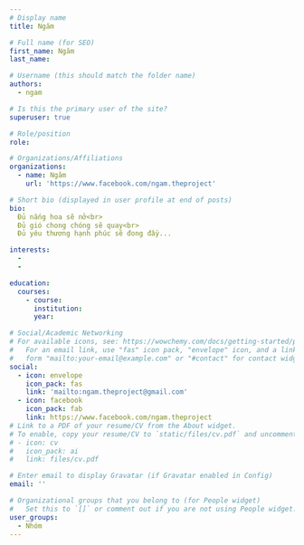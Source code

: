 ```yaml
---
# Display name
title: Ngăm

# Full name (for SEO)
first_name: Ngăm
last_name: 

# Username (this should match the folder name)
authors:
  - ngam

# Is this the primary user of the site?
superuser: true

# Role/position
role:

# Organizations/Affiliations
organizations:
  - name: Ngăm
    url: 'https://www.facebook.com/ngam.theproject'

# Short bio (displayed in user profile at end of posts)
bio:
  Đủ nắng hoa sẽ nở<br>
  Đủ gió chong chóng sẽ quay<br>
  Đủ yêu thương hạnh phúc sẽ đong đầy...

interests:
  - 
  - 

education:
  courses:
    - course: 
      institution: 
      year: 

# Social/Academic Networking
# For available icons, see: https://wowchemy.com/docs/getting-started/page-builder/#icons
#   For an email link, use "fas" icon pack, "envelope" icon, and a link in the
#   form "mailto:your-email@example.com" or "#contact" for contact widget.
social:
  - icon: envelope
    icon_pack: fas
    link: 'mailto:ngam.theproject@gmail.com'
  - icon: facebook
    icon_pack: fab
    link: https://www.facebook.com/ngam.theproject
# Link to a PDF of your resume/CV from the About widget.
# To enable, copy your resume/CV to `static/files/cv.pdf` and uncomment the lines below.
# - icon: cv
#   icon_pack: ai
#   link: files/cv.pdf

# Enter email to display Gravatar (if Gravatar enabled in Config)
email: ''

# Organizational groups that you belong to (for People widget)
#   Set this to `[]` or comment out if you are not using People widget.
user_groups:
  - Nhóm
---
```

